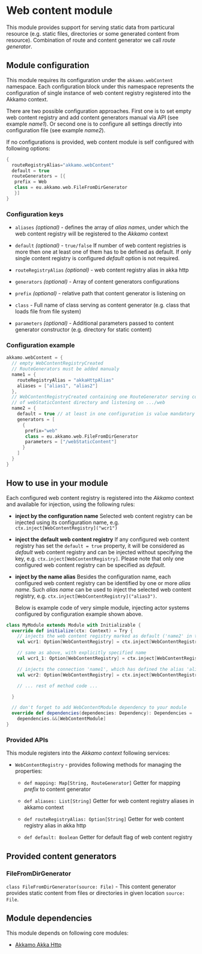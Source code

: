 # Web content module
This module provides support for serving static data from particural resource (e.g. static files, directories or
some generated content from resource). Combination of route and content generator we call *route generator*.

## Module configuration

This module requires its configuration under the `akkamo.webContent` namespace.
Each configuration block under this namespace represents the configuration of single instance of web content registry registered
into the Akkamo context.

There are two possible configuration approaches. First one is to set empty web content
registry and add content generators manual via API (see example *name1*).
Or second one is to configure all settings directly into configuration file (see example *name2*).


If no configurations is provided, web content module is self configured with following options:
```scala
{
  routeRegistryAlias="akkamo.webContent"
  default = true
  routeGenerators = [{
   prefix = Web
   class = eu.akkamo.web.FileFromDirGenerator
   }]
}
```

### Configuration keys


- `aliases` *(optional)* - defines the array of *alias names*, under which the web content registry will be registered
    to the *Akkamo* context

- `default` *(optional)* - `true/false`
    If number of web content registries is more then one at least one of them has to be defined as default.
    If only single content registry is configured *default* option is not required.

- `routeRegistryAlias` *(optional)* - web content registry alias in akka http

- `generators` *(optional)* - Array of content generators configurations

- `prefix` *(optional)* - relative path that content generator is listening on

- `class` - Full name of class serving as content generator (e.g. class that loads file from file system)

- `parameters` *(optional)* - Additional parameters passed to content generator constructor (e.g. directory for static content)


### Configuration example

```scala
akkamo.webContent = {
  // empty WebContentRegistryCreated
  // RouteGenerators must be added manualy
  name1 = {
    routeRegistryAlias = "akkaHttpAlias"
    aliases = ["alias1", "alias2"]
  },
  // WebContentRegistryCreated containing one RouteGenerator serving content
  // of webStaticContent directory and listening on .../web
  name2 = {
    default = true // at least in one configuration is value mandatory if the number of instances is > 1
    generators = [
      {
       prefix="web"
       class = eu.akkamo.web.FileFromDirGenerator
       parameters = ["/webStaticContent"]
      }
    ]
  }
}
```


## How to use in your module

Each configured web content registry  is registered into the *Akkamo* context and available for injection,
using the following rules:

* **inject by the configuration name**
  Selected web content registry can be injected using its configuration name, e.g.
  `ctx.inject[WebContentRegistry]("wcr1")`
* **inject the default  web content registry**
  If any configured web content registry has set the `default = true` property, it will be considered as
  *default* web content registry and can be injected without specifying the key, e.g.
  `ctx.inject[WebContentRegistry]`. Please note that only one configured web content registry can be specified
  as *default*.
* **inject by the name alias**
  Besides the configuration name, each configured web content registry can be identified by one or more
  *alias name*. Such *alias name* can be used to inject the selected web content registry, e.g.
  `ctx.inject[WebContentRegistry]("alias3")`.

  Below is example code of very simple module, injecting actor systems configured by configuration
  example shown above.

```scala
class MyModule extends Module with Initializable {
  override def initialize(ctx: Context) = Try {
    // injects the web content registry marked as default ('name2' in this case)
    val wcr1: Option[WebContentRegistry] = ctx.inject[WebContentRegistry]

    // same as above, with explicitly specified name
    val wcr1_1: Option[WebContentRegistry] = ctx.inject[WebContentRegistry]("name2")

    // injects the connection 'name1', which has defined the alias 'alias1'
    val wcr2: Option[WebContentRegistry] = ctx.inject[WebContentRegistry]("alias1")

    // ... rest of method code ...

  }

  // don't forget to add WebContentModule dependency to your module
  override def dependencies(dependencies: Dependency): Dependencies =
    dependencies.&&[WebContentModule]
}
```


### Provided APIs
This module registers into the *Akkamo context* following services:

- `WebContentRegistry` - provides following methods for managing the properties:

  - `def mapping: Map[String, RouteGenerator]`
  Getter for mapping *prefix* to content generator

  - `def aliases: List[String]`
  Getter for web content registry aliases in akkamo context

  - `def routeRegistryAlias: Option[String]`
  Getter for web content registry alias in akka http

  - `def default: Boolean`
  Getter for default flag of web content registry

## Provided content generators

### FileFromDirGenerator
`class FileFromDirGenerator(source: File)` - This content generator provides static content
from files or directories in given location `source: File`.


## Module dependencies
This module depends on following core modules:

* [Akkamo Akka Http](akka-http-module.md)
